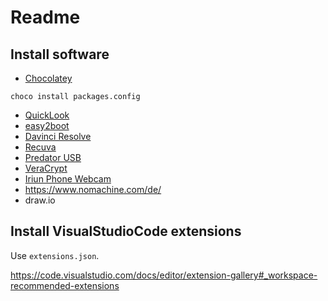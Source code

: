 # Readme

## Install software

* [Chocolatey](https://chocolatey.org/)

```
choco install packages.config
```

* [QuickLook](https://www.microsoft.com/de-de/p/quicklook/9nv4bs3l1h4s?activetab=pivot:overviewtab)
* [easy2boot](https://www.easy2boot.com/download/)
* [Davinci Resolve](https://www.blackmagicdesign.com/products/davinciresolve/)
* [Recuva](https://www.ccleaner.com/recuva)
* [Predator USB](https://www.predator-usb.com/predator/en/index.php?n=Main.DownloadHome)
* [VeraCrypt](https://www.veracrypt.fr/en/Home.html)
* [Iriun Phone Webcam](https://iriun.com/)
* https://www.nomachine.com/de/
* draw.io



## Install VisualStudioCode extensions

Use ```extensions.json```.

https://code.visualstudio.com/docs/editor/extension-gallery#_workspace-recommended-extensions
